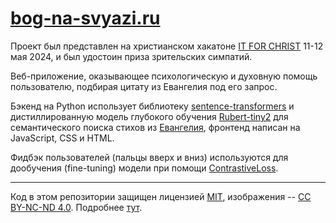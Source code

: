 # [bog-na-svyazi.ru](bog-na-svyazi.ru/)

Проект был представлен на христианском хакатоне [IT FOR CHRIST](https://www.it4christ.by/) 11-12 мая 2024, и был удостоин приза зрительских симпатий. 

Веб-приложение, оказывающее психологическую и духовную помощь пользователю, подбирая цитату из Евангелия под его запрос.

Бэкенд на Python использует библиотеку [sentence-transformers](https://huggingface.co/sentence-transformers) и дистиллированную модель глубокого обучения [Rubert-tiny2](https://huggingface.co/cointegrated/rubert-tiny2) для семантического поиска стихов из [Евангелия](https://royallib.com/book/avtor_neizvesten/bibliya__noviy_zavet.html), фронтенд написан на JavaScript, CSS и HTML.

Фидбэк пользователей (пальцы вверх и вниз) используются для дообучения (fine-tuning) модели при помощи [ContrastiveLoss](https://www.sbert.net/docs/package_reference/losses.html#contrastiveloss).

---
Код в этом репозитории защищен лицензией [MIT](https://opensource.org/license/mit), изображения -- [CC BY-NC-ND 4.0](https://creativecommons.org/licenses/by-nc-nd/4.0/). Подробнее [тут](LICENSE.md).
